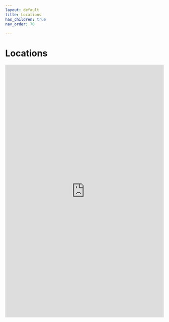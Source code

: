 ```yaml
---
layout: default
title: Locations
has_children: true
nav_order: 70

---
```


# Locations

<iframe style="border: 0; width:100%; height: 800px; overflow: auto;" src="https://degenesis.com/world/map/"></iframe>
